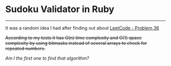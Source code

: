 # Sudoku Validator in Ruby
---
It was a random idea I had after finding out about [LeetCode - Problem 36](https://leetcode.com/problems/valid-sudoku/description/)

~~According to my tests it has O(n) time complexity and O(1) space complexity by using bitmasks instead of several arrays to check for repeated numbers.~~

*Am I the first one to find that algorithm?*


